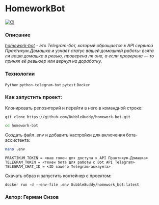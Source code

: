 # HomeworkBot

[![CI](https://github.com/8ubble8uddy/homework-bot/workflows/homework-bot/badge.svg
)](https://github.com/8ubble8uddy/homework-bot/actions/workflows/hwbot_workflow.yml)

### **Описание**

_[homework-bot](https://github.com/8ubble8uddy/homework-bot) - это Telegram-бот, который обращается к API сервиса Практикум.Домашка и узнаёт статус вашей домашней работы: взята ли ваша домашка в ревью, проверена ли она, а если проверена — то принял её ревьюер или вернул на доработку._

### **Технологии**

```Python``` ```python-telegram-bot``` ```pytest``` ```Docker```

### **Как запустить проект:**

Клонировать репозиторий и перейти в него в командной строке:
```
git clone https://github.com/8ubble8uddy/homework-bot.git
```
```sh
cd homework-bot
```

Создать файл .env и добавить настройки для включения бота-ассистента:
```sh
nano .env
```
```
PRAKTIKUM_TOKEN = <ваш токен для доступа к API Практикум.Домашка>
TELEGRAM_TOKEN = <токен бота для работы с Bot API Telegram>
TELEGRAM_CHAT_ID = <ID вашего Telegram-аккаунта>
```

Скачать образ и запустить контейнер с проектом:
```
docker run -d --env-file .env 8ubble8uddy/homework_bot:latest
```

### Автор: Герман Сизов